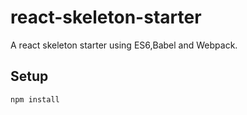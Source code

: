 # react-skeleton-starter
A react  skeleton starter using ES6,Babel and Webpack.

 
 
Setup
---
 
```
npm install
```
